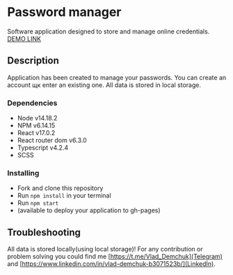 # Password manager

Software application designed to store and manage online credentials.
[DEMO LINK](https://vlad-demchuk.github.io/password-manager/)

## Description

Application has been created to manage your passwords. You can create an account щк enter an existing one. All data is stored in local storage.

### Dependencies
* Node v14.18.2
* NPM v6.14.15
* React v17.0.2
* React router dom v6.3.0
* Typescript v4.2.4
* SCSS

### Installing
* Fork and clone this repository
* Run `npm install` in your terminal
* Run `npm start`
* (available to deploy your application to gh-pages)

## Troubleshooting

All data is stored locally(using local storage)!
For any contribution or problem solving you could find me [https://t.me/Vlad_Demchuk](Telegram) and [https://www.linkedin.com/in/vlad-demchuk-b3071523b/](LinkedIn).